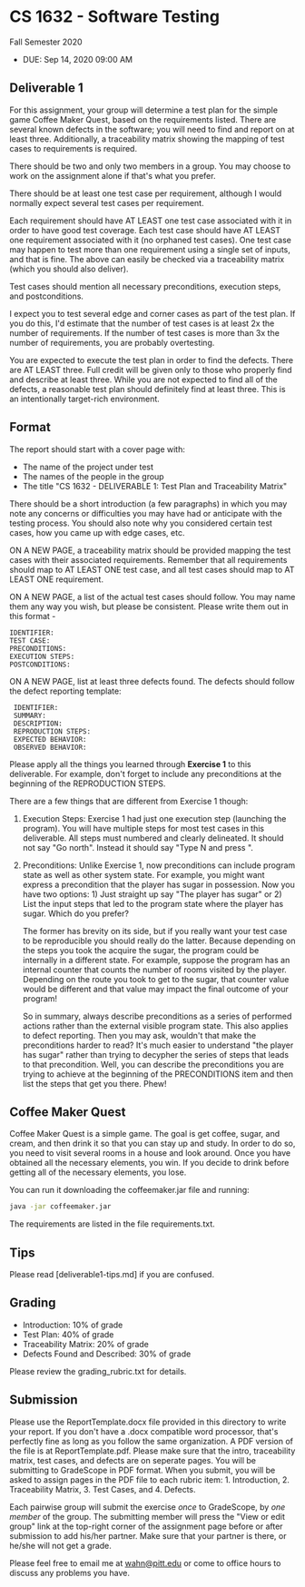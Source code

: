 # CS 1632 - Software Testing
Fall Semester 2020

* DUE: Sep 14, 2020 09:00 AM

## Deliverable 1

For this assignment, your group will determine a test plan for the simple game
Coffee Maker Quest, based on the requirements listed.  There are several known
defects in the software; you will need to find and report on at least three.
Additionally, a traceability matrix showing the mapping of test cases to
requirements is required.

There should be two and only two members in a group.  You may choose to work on
the assignment alone if that's what you prefer.

There should be at least one test case per requirement, although I would
normally expect several test cases per requirement.  

Each requirement should have AT LEAST one test case associated with it in order
to have good test coverage.  Each test case should have AT LEAST one
requirement associated with it (no orphaned test cases).  One test case may
happen to test more than one requirement using a single set of inputs, and that
is fine.  The above can easily be checked via a traceability matrix (which you
should also deliver). 

Test cases should mention all necessary preconditions, execution steps, and postconditions.

I expect you to test several edge and corner cases as part of the test plan.
If you do this, I'd estimate that the number of test cases is at least 2x the
number of requirements.  If the number of test cases is more than 3x the number
of requirements, you are probably overtesting.

You are expected to execute the test plan in order to find the defects.  There
are AT LEAST three.  Full credit will be given only to those who properly find
and describe at least three.  While you are not expected to find all of the
defects, a reasonable test plan should definitely find at least three.  This is
an intentionally target-rich environment.

## Format
The report should start with a cover page with:
* The name of the project under test
* The names of the people in the group
* The title "CS 1632 - DELIVERABLE 1: Test Plan and Traceability Matrix"

There should be a short introduction (a few paragraphs) in which you may note
any concerns or difficulties you may have had or anticipate with the testing
process.  You should also note why you considered certain test cases, how you
came up with edge cases, etc.

ON A NEW PAGE, a traceability matrix should be provided mapping the test cases
with their associated requirements.  Remember that all requirements should map
to AT LEAST ONE test case, and all test cases should map to AT LEAST ONE
requirement.  

ON A NEW PAGE, a list of the actual test cases should follow.  You may name
them any way you wish, but please be consistent.  Please write them out in this
format -

	IDENTIFIER:
	TEST CASE: 
	PRECONDITIONS:
	EXECUTION STEPS:
	POSTCONDITIONS:

ON A NEW PAGE, list at least three defects found.  The defects should follow
the defect reporting template:

	 IDENTIFIER:
	 SUMMARY:
	 DESCRIPTION:
	 REPRODUCTION STEPS:
	 EXPECTED BEHAVIOR:
	 OBSERVED BEHAVIOR:

Please apply all the things you learned through **Exercise 1** to this
deliverable.  For example, don't forget to include any preconditions at the
beginning of the REPRODUCTION STEPS.

There are a few things that are different from Exercise 1 though:

1. Execution Steps: Exercise 1 had just one execution step (launching the
   program).  You will have multiple steps for most test cases in this
deliverable.  All steps must numbered and clearly delineated.  It should not
say "Go north".  Instead it should say "Type N and press <Enter>".

2. Preconditions: Unlike Exercise 1, now preconditions can include program
   state as well as other system state.  For example, you might want express a
precondition that the player has sugar in possession.  Now you have two
options: 1) Just straight up say "The player has sugar" or 2) List the input
steps that led to the program state where the player has sugar.  Which do you
prefer?

   The former has brevity on its side, but if you really want your test case to
be reproducible you should really do the latter.  Because depending on the
steps you took the acquire the sugar, the program could be internally in a
different state.  For example, suppose the program has an internal counter that
counts the number of rooms visited by the player.  Depending on the route you
took to get to the sugar, that counter value would be different and that value
may impact the final outcome of your program!

   So in summary, always describe preconditions as a series of performed
actions rather than the external visible program state.  This also applies to
defect reporting.  Then you may ask, wouldn't that make the preconditions
harder to read?  It's much easier to understand "the player has sugar" rather
than trying to decypher the series of steps that leads to that precondition.
Well, you can describe the preconditions you are trying to achieve at the
beginning of the PRECONDITIONS item and then list the steps that get you there.
Phew!

## Coffee Maker Quest

Coffee Maker Quest is a simple game.  The goal is get coffee, sugar, and cream,
and then drink it so that you can stay up and study.  In order to do so, you
need to visit several rooms in a house and look around.  Once you have obtained
all the necessary elements, you win.  If you decide to drink before getting all
of the necessary elements, you lose.

You can run it downloading the coffeemaker.jar file and running:
```bash
java -jar coffeemaker.jar
```

The requirements are listed in the file requirements.txt.

## Tips

Please read [deliverable1-tips.md] if you are confused.

## Grading
* Introduction: 10% of grade
* Test Plan: 40% of grade
* Traceability Matrix: 20% of grade
* Defects Found and Described: 30% of grade

Please review the grading_rubric.txt for details.

## Submission

Please use the ReportTemplate.docx file provided in this directory to write
your report.  If you don't have a .docx compatible word processor, that's
perfectly fine as long as you follow the same organization.  A PDF version of
the file is at ReportTemplate.pdf.  Please make sure that the intro,
traceability matrix, test cases, and defects are on seperate pages.  You will
be submitting to GradeScope in PDF format.  When you submit, you will be asked
to assign pages in the PDF file to each rubric item: 1. Introduction, 2.
Traceability Matrix, 3. Test Cases, and 4. Defects.

Each pairwise group will submit the exercise *once* to GradeScope, by *one
member* of the group.  The submitting member will press the "View or edit
group" link at the top-right corner of the assignment page before or after
submission to add his/her partner.  Make sure that your partner is there, or
he/she will not get a grade.

Please feel free to email me at wahn@pitt.edu or come to office hours to
discuss any problems you have. 
 
